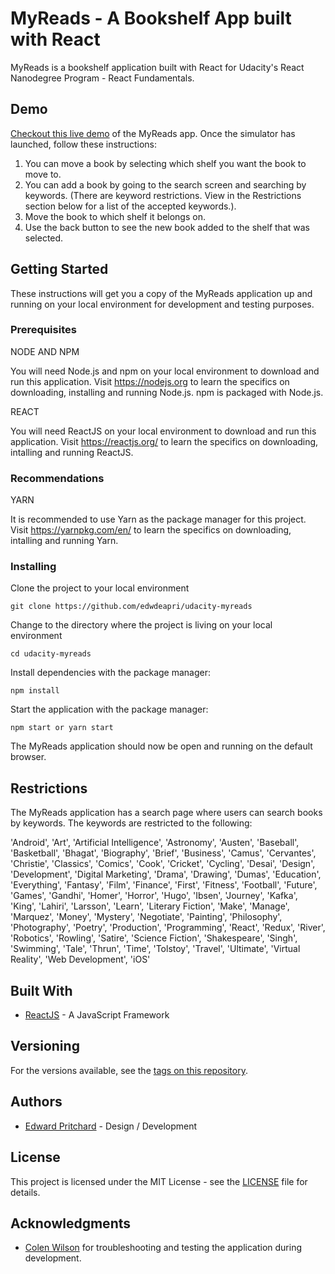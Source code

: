 # MyReads - A Bookshelf App built with React

MyReads is a bookshelf application built with React for Udacity's React Nanodegree Program - React Fundamentals.

## Demo

[Checkout this live demo](https://qkzr4xl4o9.codesandbox.io/) of the MyReads app. Once the simulator has launched, follow these instructions:

1. You can move a book by selecting which shelf you want the book to move to.
2. You can add a book by going to the search screen and searching by keywords. (There are keyword restrictions. View in the Restrictions section below for a list of the accepted keywords.).
3. Move the book to which shelf it belongs on.
4. Use the back button to see the new book added to the shelf that was selected.

## Getting Started

These instructions will get you a copy of the MyReads application up and running on your local environment for development and testing purposes.

### Prerequisites

NODE AND NPM

You will need Node.js and npm on your local environment to download and run this application. Visit https://nodejs.org to learn the specifics on downloading, installing and running Node.js. npm is packaged with Node.js.

REACT

You will need ReactJS on your local environment to download and run this application. Visit https://reactjs.org/ to learn the specifics on downloading, intalling and running ReactJS.

### Recommendations

YARN

It is recommended to use Yarn as the package manager for this project. Visit https://yarnpkg.com/en/ to learn the specifics on downloading, intalling and running Yarn.

### Installing

Clone the project to your local environment

```
git clone https://github.com/edwdeapri/udacity-myreads
```

Change to the directory where the project is living on your local environment

```
cd udacity-myreads
```

Install dependencies with the package manager:

```
npm install
```

Start the application with the package manager:

```
npm start or yarn start
```

The MyReads application should now be open and running on the default browser.

## Restrictions

The MyReads application has a search page where users can search books by keywords. The keywords are restricted to the following:

'Android', 'Art', 'Artificial Intelligence', 'Astronomy', 'Austen', 'Baseball', 'Basketball', 'Bhagat', 'Biography', 'Brief', 'Business', 'Camus', 'Cervantes', 'Christie', 'Classics', 'Comics', 'Cook', 'Cricket', 'Cycling', 'Desai', 'Design', 'Development', 'Digital Marketing', 'Drama', 'Drawing', 'Dumas', 'Education', 'Everything', 'Fantasy', 'Film', 'Finance', 'First', 'Fitness', 'Football', 'Future', 'Games', 'Gandhi', 'Homer', 'Horror', 'Hugo', 'Ibsen', 'Journey', 'Kafka', 'King', 'Lahiri', 'Larsson', 'Learn', 'Literary Fiction', 'Make', 'Manage', 'Marquez', 'Money', 'Mystery', 'Negotiate', 'Painting', 'Philosophy', 'Photography', 'Poetry', 'Production', 'Programming', 'React', 'Redux', 'River', 'Robotics', 'Rowling', 'Satire', 'Science Fiction', 'Shakespeare', 'Singh', 'Swimming', 'Tale', 'Thrun', 'Time', 'Tolstoy', 'Travel', 'Ultimate', 'Virtual Reality', 'Web Development', 'iOS'

## Built With

- [ReactJS](https://reactjs.org/) - A JavaScript Framework

## Versioning

For the versions available, see the [tags on this repository](https://github.com/edwdeapri/udacity-myreads).

## Authors

- [Edward Pritchard](https://github.com/edwdeapri) - Design / Development

## License

This project is licensed under the MIT License - see the [LICENSE](./LICENSE) file for details.

## Acknowledgments

- [Colen Wilson](https://github.com/tachiinii) for troubleshooting and testing the application during development.
